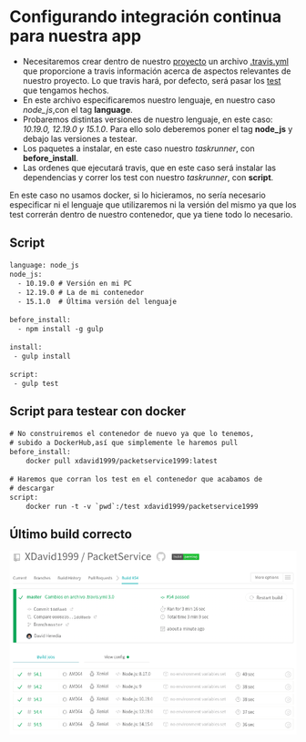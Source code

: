 # Configurando integración continua para nuestra app

- Necesitaremos crear dentro de nuestro [proyecto](https://github.com/XDavid1999/PacketService) un archivo [.travis.yml](https://github.com/XDavid1999/PacketService/blob/master/.travis.yml) que proporcione a travis información acerca de aspectos relevantes de nuestro proyecto. Lo que travis hará, por defecto, será pasar los [test](https://github.com/XDavid1999/PacketService/blob/master/test/packetServiceTest.js) que tengamos hechos.
- En este archivo especificaremos nuestro lenguaje, en nuestro caso *node_js*,con el tag **language**.
- Probaremos distintas versiones de nuestro lenguaje, en este caso: *10.19.0, 12.19.0 y 15.1.0*. Para ello solo deberemos poner el tag **node_js** y debajo las versiones a testear.
- Los paquetes a instalar, en este caso nuestro *taskrunner*, con **before_install**.
- Las ordenes que ejecutará travis, que en este caso será instalar las dependencias y correr los test con nuestro *taskrunner*, con **script**.

En este caso no usamos docker, si lo hicieramos, no sería necesario especificar ni el lenguaje que utilizaremos ni la versión del mismo ya que los test correrán dentro de nuestro contenedor, que ya tiene todo lo necesario.

## Script

~~~
language: node_js
node_js:
  - 10.19.0 # Versión en mi PC
  - 12.19.0 # La de mi contenedor
  - 15.1.0  # Última versión del lenguaje

before_install:
  - npm install -g gulp

install:
 - gulp install

script:  
 - gulp test
~~~

## Script para testear con docker

~~~
# No construiremos el contenedor de nuevo ya que lo tenemos, 
# subido a DockerHub,así que simplemente le haremos pull
before_install:
    docker pull xdavid1999/packetservice1999:latest

# Haremos que corran los test en el contenedor que acabamos de
# descargar
script:
    docker run -t -v `pwd`:/test xdavid1999/packetservice1999

~~~

## Último build correcto
![travisCorrecto](images/im1.png)